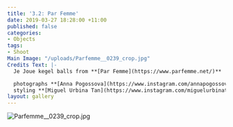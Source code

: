 ```yaml
---
title: '3.2: Par Femme'
date: 2019-03-27 18:28:00 +11:00
published: false
categories:
- Objects
tags:
- Shoot
Main Image: "/uploads/Parfemme__0239_crop.jpg"
Credits Text: |-
  Je Joue kegel balls from **[Par Femme](https://www.parfemme.net/)**

  photographs **[Anna Pogossova](https://www.instagram.com/annapogossova/)** at **[B&A](https://www.instagram.com/barepsau/)**
  styling **[Miguel Urbina Tan](https://www.instagram.com/miguelurbinatan/)**
layout: gallery
---
```


![Parfemme__0239_crop.jpg](/uploads/Parfemme__0239_crop.jpg)